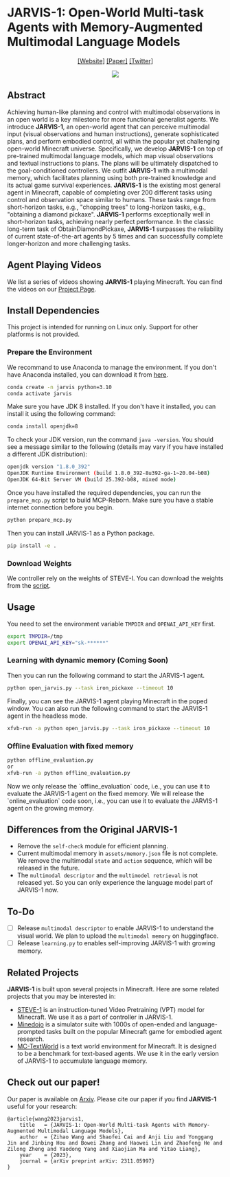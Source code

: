 # JARVIS-1: Open-World Multi-task Agents with Memory-Augmented Multimodal Language Models

<div align="center">

[[Website]](http://craftjarvis-jarvis1.github.io/)
[[Paper]](https://arxiv.org/abs/2311.05997)
[[Twitter]](https://twitter.com/jeasinema/status/1723900032653643796)

![](assets/jarvis.gif)

</div>

## Abstract 

Achieving human-like planning and control with multimodal observations in an open world is a key milestone for more functional generalist agents. We introduce **JARVIS-1**, an open-world agent that can perceive multimodal input (visual observations and human instructions), generate sophisticated plans, and perform embodied control, all within the popular yet challenging open-world Minecraft universe. Specifically, we develop **JARVIS-1** on top of pre-trained multimodal language models, which map visual observations and textual instructions to plans. The plans will be ultimately dispatched to the goal-conditioned controllers. We outfit **JARVIS-1** with a multimodal memory, which facilitates planning using both pre-trained knowledge and its actual game survival experiences. **JARVIS-1** is the existing most general agent in Minecraft, capable of completing over 200 different tasks using control and observation space similar to humans. These tasks range from short-horizon tasks, e.g., "chopping trees" to long-horizon tasks, e.g., "obtaining a diamond pickaxe". **JARVIS-1** performs exceptionally well in short-horizon tasks, achieving nearly perfect performance. In the classic long-term task of ObtainDiamondPickaxe, **JARVIS-1** surpasses the reliability of current state-of-the-art agents by 5 times and can successfully complete longer-horizon and more challenging tasks.

## Agent Playing Videos
We list a series of videos showing **JARVIS-1** playing Minecraft. You can find the videos on our [Project Page](http://craftjarvis-jarvis1.github.io/).

## Install Dependencies

This project is intended for running on Linux only. Support for other platforms is not provided.

### Prepare the Environment

We recommand to use Anaconda to manage the environment. If you don't have Anaconda installed, you can download it from [here](https://www.anaconda.com/products/distribution).

```bash
conda create -n jarvis python=3.10
conda activate jarvis 
```

Make sure you have JDK 8 installed. If you don't have it installed, you can install it using the following command:

```bash
conda install openjdk=8
```

To check your JDK version, run the command `java -version`. You should see a message similar to the following (details may vary if you have installed a different JDK distribution):

```bash
openjdk version "1.8.0_392"
OpenJDK Runtime Environment (build 1.8.0_392-8u392-ga-1~20.04-b08)
OpenJDK 64-Bit Server VM (build 25.392-b08, mixed mode)
```

Once you have installed the required dependencies, you can run the `prepare_mcp.py` script to build MCP-Reborn. Make sure you have a stable internet connection before you begin.
```bash
python prepare_mcp.py
```

Then you can install JARVIS-1 as a Python package.
```bash
pip install -e .
```

<!-- <aside>
JARVIS-1 relies on gym==0.23.1, while mineclip and minedojo depend on a different version. If you encounter any errors related to gym versions during installation, you can safely ignore them.
</aside> -->

### Download Weights

We controller rely on the weights of STEVE-I. You can download the weights from the [script](https://github.com/Shalev-Lifshitz/STEVE-1/blob/main/download_weights.sh). 

<!-- Some controller weights from GROOT are not released yet. We will release them in the future. -->

<!-- You also need to download our multimodal memory from the [huggingface link](https://huggingface.co/zhwang4ai/jarvis_memory). -->

## Usage

You need to set the environment variable `TMPDIR` and `OPENAI_API_KEY` first.
```bash
export TMPDIR=/tmp
export OPENAI_API_KEY="sk-******"
```
### Learning with dynamic memory (Coming Soon)

Then you can run the following command to start the JARVIS-1 agent.
```bash
python open_jarvis.py --task iron_pickaxe --timeout 10
```
Finally, you can see the JARVIS-1 agent playing Minecraft in the poped window.
You can also run the following command to start the JARVIS-1 agent in the headless mode.
```bash
xfvb-run -a python open_jarvis.py --task iron_pickaxe --timeout 10
```

### Offline Evaluation with fixed memory

```bash
python offline_evaluation.py
or
xfvb-run -a python offline_evaluation.py
```

<aside>
Now we only release the `offline_evaluation` code, i.e., you can use it to evaluate the JARVIS-1 agent on the fixed memory. We will release the `online_evaluation` code soon, i.e., you can use it to evaluate the JARVIS-1 agent on the growing memory.
</aside>

## Differences from the Original JARVIS-1

- Remove the `self-check` module for efficient planning.
- Current multimodal memory in `assets/memory.json` file is not complete. We remove the multimodal `state` and `action` sequence, which will be released in the future. 
- The `multimodal descriptor` and the `multimodel retrieval` is not released yet. So you can only experience the language model part of JARVIS-1 now.

## To-Do
- [ ] Release `multimodal descriptor` to enable JARVIS-1 to understand the visual world. We plan to upload the `multimodal memory` on huggingface.
- [ ] Release `learning.py` to enables self-improving JARVIS-1 with growing memory.

## Related Projects

**JARVIS-1** is built upon several projects in Minecraft. Here are some related projects that you may be interested in:

- [STEVE-1](https://github.com/Shalev-Lifshitz/STEVE-1) is an instruction-tuned Video Pretraining (VPT) model for Minecraft. We use it as a part of controller in JARVIS-1.
- [Minedojo](https://github.com/MineDojo/MineDojo) is a simulator suite with 1000s of open-ended and language-prompted tasks built on the popular Minecraft game for embodied agent research.
- [MC-TextWorld](https://github.com/CraftJarvis/MC-TextWorld) is a text world environment for Minecraft. It is designed to be a benchmark for text-based agents. We use it in the early version of JARVIS-1 to accumulate language memory. 

## Check out our paper!
Our paper is available on [Arxiv](https://arxiv.org/pdf/2311.05997.pdf). Please cite our paper if you find **JARVIS-1** useful for your research:
```
@article{wang2023jarvis1,
    title   = {JARVIS-1: Open-World Multi-task Agents with Memory-Augmented Multimodal Language Models},
    author  = {Zihao Wang and Shaofei Cai and Anji Liu and Yonggang Jin and Jinbing Hou and Bowei Zhang and Haowei Lin and Zhaofeng He and Zilong Zheng and Yaodong Yang and Xiaojian Ma and Yitao Liang},
    year    = {2023},
    journal = {arXiv preprint arXiv: 2311.05997}
}
```
